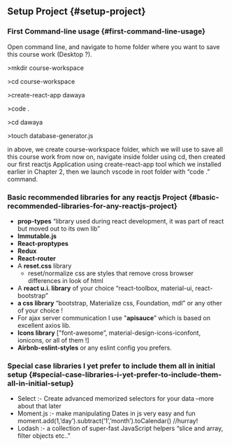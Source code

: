 ## Setup Project {#setup-project}

### First Command-line usage {#first-command-line-usage}

Open command line, and navigate to home folder where you want to save this course work (Desktop ?).

&gt;mkdir course-workspace

&gt;cd course-workspace

&gt;create-react-app dawaya

&gt;code .

&gt;cd dawaya

&gt;touch database-generator.js

in above, we create course-workspace folder, which we will use to save all this course work from now on, navigate inside folder using cd, then created our first reactjs Application using create-react-app tool which we installed earlier in Chapter 2, then we launch vscode in root folder with “code .” command.

### Basic recommended libraries for any reactjs Project {#basic-recommended-libraries-for-any-reactjs-project}

*   **prop-types** “library used during react development, it was part of react but moved out to its own lib”
*   **Immutable.js**
*   **React-proptypes**
*   **Redux**
*   **React-router**
*   A **reset.css** library
    *   reset/normalize css are styles that remove cross browser differences in look of html
*   A **react u.i. library** of your choice “react-toolbox, material-ui, react-bootstrap”
*   **a css library** “bootstrap, Materialize css, Foundation, mdl” or any other of your choice !
*   For ajax server communication I use &quot;**apisauce**” which is based on excellent axios lib.
*   **Icons library** [&quot;font-awesome”, material-design-icons-iconfont, ionicons, or all of them !]
*   **Airbnb-eslint-styles** or any eslint config you prefers.

### Special case libraries I yet prefer to include them all in initial setup {#special-case-libraries-i-yet-prefer-to-include-them-all-in-initial-setup}

*   Select :- Create advanced memorized selectors for your data –more about that later
*   Moment.js :- make manipulating Dates in js very easy and fun moment.add(1,’day’).subtract(‘1’,’month’).toCalendar() //hurray!
*   Lodash :- a collection of super-fast JavaScript helpers “slice and array, filter objects etc..”